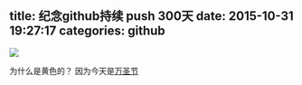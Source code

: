 title: 纪念github持续 push 300天
date: 2015-10-31 19:27:17
categories: github
---

![](https://ws4.sinaimg.cn/large/006tNc79gy1fsbylwrqfkj30yd0qudlv.jpg)

为什么是黄色的？
因为今天是[万圣节](http://baike.baidu.com/subview/2532/6892077.htm)



